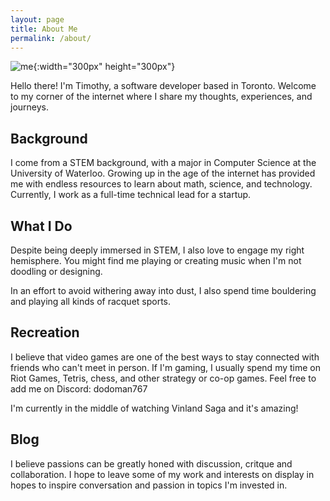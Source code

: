 ```yaml
---
layout: page
title: About Me
permalink: /about/
---
```


![me](../assets/images/head_shot.png){:width="300px" height="300px"}


Hello there! I'm Timothy, a software developer based in Toronto. Welcome to my corner of the internet where I share my thoughts, experiences, and journeys.

## Background

I come from a STEM background, with a major in Computer Science at the University of Waterloo. Growing up in the age of the internet has provided me with endless resources to learn about math, science, and technology. Currently, I work as a full-time technical lead for a startup. 

## What I Do

Despite being deeply immersed in STEM, I also love to engage my right hemisphere. You might find me playing or creating music when I'm not doodling or designing. 

In an effort to avoid withering away into dust, I also spend time bouldering and playing all kinds of racquet sports.

## Recreation

I believe that video games are one of the best ways to stay connected with friends who can't meet in person. If I'm gaming, I usually spend my time on Riot Games, Tetris, chess, and other strategy or co-op games. Feel free to add me on Discord: dodoman767

I'm currently in the middle of watching Vinland Saga and it's amazing! 

## Blog

I believe passions can be greatly honed with discussion, critque and collaboration. I hope to leave some of my work and interests on display in hopes to inspire conversation and passion in topics I'm invested in. 